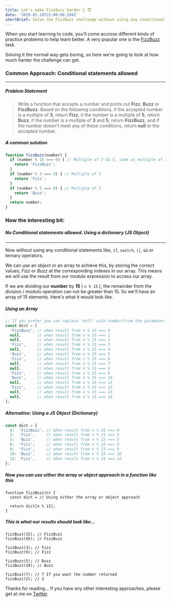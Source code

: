```yaml
---
title: Let's make FizzBuzz harder 🤯 😈
date: '2019-01-20T22:00:00.284Z'
shortBrief: Solve the FizzBuzz challenge without using any conditional statements.
---
```


When you start learning to code, you'll come accross different kinds of practice problems to help learn better. A very popular one is the <a href="https://en.wikipedia.org/wiki/Fizz_buzz" target="_blank" rel="noopener noreferrer">FizzBuzz</a> task.

Solving it the normal way gets boring, so here we're going to look at how much harder the challenge can get.

### Common Approach: Conditional statements allowed
---

##### Problem Statement
> Write a function that accepts a number and prints out **Fizz**, **Buzz** or **FizzBuzz**. Based on the following conditions, if the accepted number is a multiple of **3**, return **Fizz**, it the number is a multiple of **5**, return **Buzz**, if the number is a multiple of **3** and **5**, return **FizzBuzz**, and if the number doesn't meet any of these conditions, return **null** or the accepted number.

##### A common solution

```js
function fizzBuzz(number) {
  if (number % 15 === 0) { // Multiple of 3 && 5, same as multiple of 15
    return 'FizzBuzz';
  }
  if (number % 3 === 0) { // Multiple of 3
    return 'Fizz';
  }
  if (number % 5 === 0) { // Multiple of 5
    return 'Buzz';
  }
  return number;
}
```

### Now the interesting bit:
##### No Conditional statements allowed. Using a dictionary (JS Object)
---

Now without using any conditional statements like, `if`, `switch`, `||`, `&&` or ternary operators.

We can use an object or an array to achieve this, by storing the correct values; *Fizz* or *Buzz* at the corresponding indexes in our array. This means we will use the result from our modulo expression to access our array.

If we are dividing our **number** by **15** ( `n % 15` ), the remainder from the division / modulo operation can not be greater than 15. So we'll have an array of 15 elements. Here's what it would look like.

##### Using an Array
```js
// If you prefer you can replace "null" with number(from the parameter)
const dict = [
  'FizzBuzz', // when result from n % 15 === 0
  null,       // when result from n % 15 === 1
  null,       // when result from n % 15 === 2
  'Fizz',     // when result from n % 15 === 3
  null,       // when result from n % 15 === 4
  'Buzz',     // when result from n % 15 === 5
  'Fizz',     // when result from n % 15 === 6
  null,       // when result from n % 15 === 7
  null,       // when result from n % 15 === 8
  'Fizz',     // when result from n % 15 === 9
  'Buzz',     // when result from n % 15 === 10
  null,       // when result from n % 15 === 11
  'Fizz',     // when result from n % 15 === 12
  null,       // when result from n % 15 === 13
  null,       // when result from n % 15 === 14
];
```

##### Alternative: Using a JS Object (Dictionary)
```js
const dict = {
  0:  'FizzBuzz', // when result from n % 15 === 0
  3:  'Fizz',     // when result from n % 15 === 3
  5:  'Buzz',     // when result from n % 15 === 5
  6:  'Fizz',     // when result from n % 15 === 6
  9:  'Fizz',     // when result from n % 15 === 9
  10: 'Buzz',     // when result from n % 15 === 10
  12: 'Fizz',     // when result from n % 15 === 12
};
```

##### Now you can use either the array or object approach in a function like this
```js{2}
function fizzBuzz(n) {
  const dict = // Using either the array or object approach

  return dict[n % 15];
}
```

##### This is what our results should look like...
```js{10,11}
fizzBuzz(15); // FizzBuzz
fizzBuzz(45); // FizzBuzz

fizzBuzz(3); // Fizz
fizzBuzz(9); // Fizz

fizzBuzz(5); // Buzz
fizzBuzz(10); // Buzz

fizzBuzz(7); // 7 If you want the number returned
fizzBuzz(2); // 2
```

Thanks for reading... If you have any other interesting approaches, please get at me on [Twitter](https://twitter.com/sheyooo).